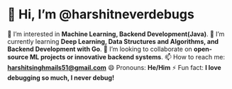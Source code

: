# 👋 Hi, I’m @harshitneverdebugs

 👀 I’m interested in **Machine Learning, Backend Development(Java)**.
 🌱 I’m currently learning **Deep Learning, Data Structures and Algorithms, and Backend Development with Go**.
 💞️ I’m looking to collaborate on **open-source ML projects or innovative backend systems**.
 📫 How to reach me: **harshitsinghmails51@gmail.com**
 😄 Pronouns: **He/Him**
 ⚡ Fun fact: **I love debugging so much, I never debug!**

<!---
harshitneverdebugs/harshitneverdebugs is a ✨ special ✨ repository because its `README.md` (this file) appears on your GitHub profile.
You can click the Preview link to take a look at your changes.
--->
